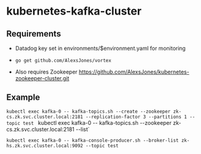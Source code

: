 # kubernetes-kafka-cluster

## Requirements

- Datadog key set in environments/$environment.yaml for monitoring

- `go get github.com/AlexsJones/vortex`

- Also requires Zookeeper https://github.com/AlexsJones/kubernetes-zookeeper-cluster.git


## Example

`kubectl exec kafka-0 -- kafka-topics.sh --create --zookeeper zk-cs.zk.svc.cluster.local:2181 --replication-factor 3 --partitions 1 --topic test`
`
`kubectl exec kafka-0 -- kafka-topics.sh --zookeeper zk-cs.zk.svc.cluster.local:2181 --list`

`kubectl exec kafka-0 -- kafka-console-producer.sh --broker-list zk-hs.zk.svc.cluster.local:9092 --topic test`
